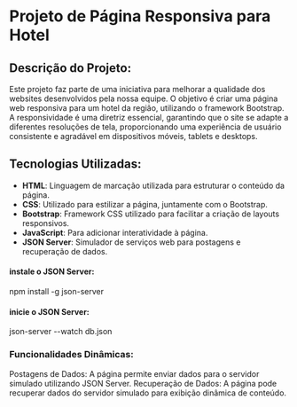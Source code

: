 # Projeto de Página Responsiva para Hotel

## Descrição do Projeto:

Este projeto faz parte de uma iniciativa para melhorar a qualidade dos websites desenvolvidos pela nossa equipe. O objetivo é criar uma página web responsiva para um hotel da região, utilizando o framework Bootstrap. A responsividade é uma diretriz essencial, garantindo que o site se adapte a diferentes resoluções de tela, proporcionando uma experiência de usuário consistente e agradável em dispositivos móveis, tablets e desktops.

## Tecnologias Utilizadas:

- **HTML**: Linguagem de marcação utilizada para estruturar o conteúdo da página.
- **CSS**: Utilizado para estilizar a página, juntamente com o Bootstrap.
- **Bootstrap**: Framework CSS utilizado para facilitar a criação de layouts responsivos.
- **JavaScript**: Para adicionar interatividade à página.
- **JSON Server**: Simulador de serviços web para postagens e recuperação de dados.

#### instale o JSON Server:
npm install -g json-server

#### inicie o JSON Server:
json-server --watch db.json

### Funcionalidades Dinâmicas:
Postagens de Dados: A página permite enviar dados para o servidor simulado utilizando JSON Server.
Recuperação de Dados: A página pode recuperar dados do servidor simulado para exibição dinâmica de conteúdo.
